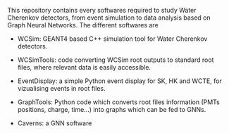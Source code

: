 This repository contains every softwares required to study Water Cherenkov detectors, from event simulation to data analysis based on Graph Neural Networks. The different softwares are

- WCSim: GEANT4 based C++ simulation tool for Water Cherenkov detectors.

- WCSimTools: code converting WCSim root outputs to standard root files, where relevant data is easily accessible.
  
- EventDisplay: a simple Python event display for SK, HK and WCTE, for vizualising events in root files.
  
- GraphTools: Python code which converts root files information (PMTs positions, charge, time...) into graphs which can be fed to GNNs.
  
- Caverns: a GNN software
